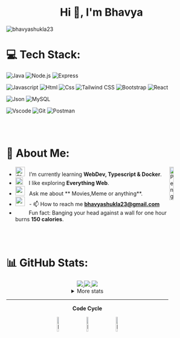 <h1 align="center">Hi 👋, I'm Bhavya</h1>

<p align="left"> <img src="https://komarev.com/ghpvc/?username=bhavyashukla23&label=Profile%20views&color=0e75b6&style=flat" alt="bhavyashukla23" /> </p>


# 💻 Tech Stack:
![Java](https://img.shields.io/badge/Java-007396?style=flat&logo=java&logoColor=white)
![Node.js](https://img.shields.io/badge/Node.js-339933?style=flat&logo=nodedotjs&logoColor=white)
![Express](https://img.shields.io/badge/Express-000000?style=flat&logo=express&logoColor=white)

![Javascript](https://img.shields.io/badge/JavaScript-323330?style=flat&logo=javascript&logoColor=F7DF1E)
![Html](https://img.shields.io/badge/HTML5-E34F26?style=flat&logo=html5&logoColor=white)
![Css](https://img.shields.io/badge/CSS3-1572B6?style=flat&logo=css3&logoColor=white)
![Tailwind CSS](https://img.shields.io/badge/TailwindCSS-38B2AC?style=flat&logo=tailwind-css&logoColor=white)
![Bootstrap](https://img.shields.io/badge/Bootstrap-563D7C?style=flat&logo=bootstrap&logoColor=white)
![React](https://img.shields.io/badge/React-61DAFB?style=flat&logo=react&logoColor=white)

![Json](https://img.shields.io/badge/json-5E5C5C?style=flat&logo=json&logoColor=white)
![MySQL](https://img.shields.io/badge/MySQL-4479A1?style=flat&logo=mysql&logoColor=white)

![Vscode](https://img.shields.io/badge/Visual_Studio_Code-0078D4?style=flat&logo=visual%20studio%20code&logoColor=white)
![Git](https://img.shields.io/badge/GIT-E44C30?style=flat&logo=git&logoColor=white)
![Postman](https://img.shields.io/badge/Postman-FF6C37?style=flat&logo=postman&logoColor=white)

<br>
<br>

# 💫 About Me:
-  <img alt="GIF" src="https://github.com/SP-XD/SP-XD/blob/main/images/Developer.gif" width="25" /> &nbsp; I’m currently learning **WebDev, Typescript & Docker**. <img align="right" src="https://raw.githubusercontent.com/Tarikul-Islam-Anik/Animated-Fluent-Emojis/master/Emojis/Animals/Penguin.png" alt="Penguin" width="15%" /><br>
- <img src="https://github.com/SP-XD/SP-XD/blob/main/images/hyperkitty.gif?raw=true" width="20" />&nbsp;&nbsp;&nbsp; I like exploring **Everything Web**. <br>
- <img src="https://github.com/SP-XD/SP-XD/blob/main/images/message.gif?raw=true" width="25" />&nbsp;&nbsp; Ask me about ** Movies,Meme or anything**. <br>
- <img src="https://github.com/SP-XD/SP-XD/blob/main/images/letterbox.gif?raw=true" width="25" /> &nbsp; - 📫 How to reach me **bhavyashukla23@gmail.com** <br>
- &nbsp;&nbsp;<img src="https://github.com/SP-XD/SP-XD/blob/main/images/lightning.gif?raw=true" width="12" />&nbsp;&nbsp;&nbsp;&nbsp;Fun fact: Banging your head against a wall for one hour burns **150 calories**.<br>

<br>
<br>

# 📊 GitHub Stats:
<div align="center" >
<a href="https://github.com/bhavyashukla23">
  <img src="https://github-profile-summary-cards.vercel.app/api/cards/repos-per-language?username=bhavyashukla23&theme=nord_dark" />
  <img src="https://github-profile-summary-cards.vercel.app/api/cards/most-commit-language?username=bhavyashukla23&theme=nord_dark" />  
  <img src="https://github-profile-summary-cards.vercel.app/api/cards/stats?username=bhavyashukla23&theme=nord_dark" />
</a>
<details>
  <summary>More stats</summary>
  
  <img src="https://github-profile-summary-cards.vercel.app/api/cards/profile-details?username=bhavyashukla23&theme=nord_dark" />

</details>
  
<hr></hr>

**Code Cycle**<br>

<img src="https://raw.githubusercontent.com/Tarikul-Islam-Anik/Animated-Fluent-Emojis/master/Emojis/Smilies/Face%20with%20Spiral%20Eyes.png" width="10%" alt="Broken system!"/>
&nbsp;&nbsp;&nbsp;&nbsp;&nbsp;
<img src="https://raw.githubusercontent.com/Tarikul-Islam-Anik/Animated-Fluent-Emojis/master/Emojis/Smilies/Relieved%20Face.png" width="10%" alt="It's working!"/>
&nbsp;&nbsp;&nbsp;&nbsp;&nbsp;
<img src="https://raw.githubusercontent.com/Tarikul-Islam-Anik/Animated-Fluent-Emojis/master/Emojis/Smilies/Astonished%20Face.png" width="10%" alt="It's working but you don't know how!"/><br>


<!--img src="https://github.com/SP-XD/SP-XD/blob/main/images/this_page_is.gif?raw=true"  width="40%"/-->

</div>
